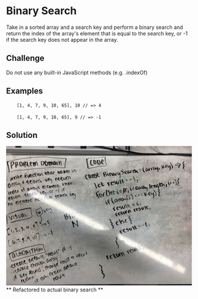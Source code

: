 # Binary Search

Take in a sorted array and a search key and perform a binary search and return the index of the array's element that is equal to the search key, or -1 if the search key does not appear in the array.

## Challenge

Do not use any built-in JavaScript methods (e.g. .indexOf)

## Examples

        [1, 4, 7, 9, 10, 65], 10 // => 4

        [1, 4, 7, 9, 10, 65], 9 // => -1

## Solution

![whiteboard solution](../../assets/binary-search.jpg)
** Refactored to actual binary search **
